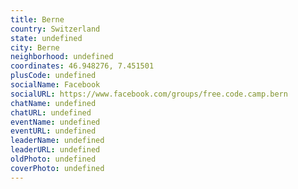 ```yaml
---
title: Berne
country: Switzerland
state: undefined
city: Berne
neighborhood: undefined
coordinates: 46.948276, 7.451501
plusCode: undefined
socialName: Facebook
socialURL: https://www.facebook.com/groups/free.code.camp.bern
chatName: undefined
chatURL: undefined
eventName: undefined
eventURL: undefined
leaderName: undefined
leaderURL: undefined
oldPhoto: undefined
coverPhoto: undefined
---
```

